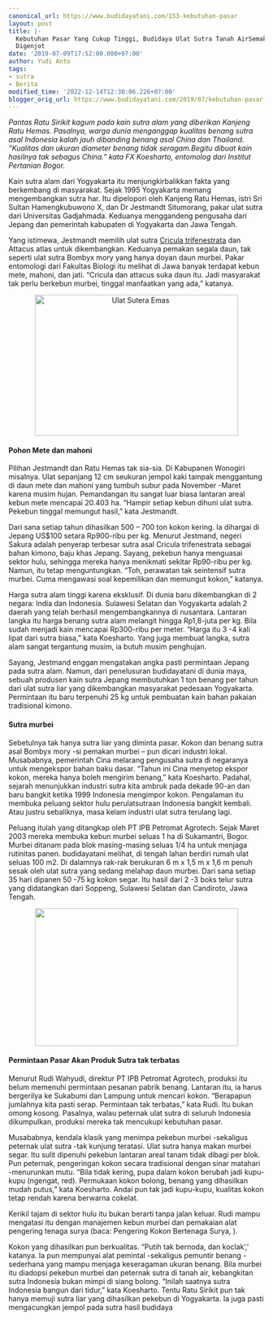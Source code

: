 ```yaml
---
canonical_url: https://www.budidayatani.com/153-kebutuhan-pasar
layout: post
title: |-
  Kebutuhan Pasar Yang Cukup Tinggi, Budidaya Ulat Sutra Tanah AirSemakin
  Digenjot
date: '2019-07-09T17:52:00.000+07:00'
author: Yudi Anto
tags:
- sutra
- Berita
modified_time: '2022-12-14T12:30:06.226+07:00'
blogger_orig_url: https://www.budidayatani.com/2019/07/kebutuhan-pasar-yang-cukup-tinggi.html
---
```


<p><i>Pantas Ratu Sirikit kagum pada kain sutra alam yang diberikan Kanjeng Ratu Hemas. Pasalnya, warga dunia menganggap kualitas benang sutra asal Indonesia kalah jauh dibanding benang asal China dan Thailand. “Kualitas dan ukuran diameter benang tidak seragam.Begitu dibuat kain hasilnya tak sebagus China.&#8221; kata FX Koesharto, entomolog dari Institut Pertanian Bogor. </i></p><p>Kain sutra alam dari Yogyakarta itu menjungkirbalikkan fakta yang berkembang di masyarakat. Sejak 1995 Yogyakarta memang mengembangkan sutra har. Itu dipelopori oleh Kanjeng Ratu Hemas, istri Sri Sultan Hamengkubuwono X, dan Dr Jestmandt Situmorang, pakar ulat sutra dari Universitas Gadjahmada. Keduanya menggandeng pengusaha dari Jepang dan pemerintah kabupaten di Yogyakarta dan Jawa Tengah.</p><p>Yang istimewa, Jestmandt memilih ulat sutra <a href="https://repository.ipb.ac.id/handle/123456789/5672">Cricula trifenestrata</a> dan Attacus atlas untuk dikembangkan. Keduanya pemakan segala daun, tak seperti ulat sutra Bombyx mory yang hanya doyan daun murbei. Pakar entomologi dari Fakultas Biologi itu melihat di Jawa banyak terdapat kebun mete, mahoni, dan jati. “Cricula dan attacus suka daun itu. Jadi masyarakat tak perlu berkebun murbei, tinggal manfaatkan yang ada,” katanya.</p><div style="clear: both; text-align: center;"><a style="margin-left: 1em; margin-right: 1em;" href="https://i2.wp.com/1.bp.blogspot.com/-hkJGQ7cUnk0/XSRNtHl8nfI/AAAAAAAAC1U/sJBmLOIUWp8KkJWthgYtZagiyyfaFBykwCLcBGAs/s1600/kebun%2Bmurbei_800x556.jpg?ssl=1"><img loading="lazy" title="Ulat Sutera Emas" src="https://i1.wp.com/1.bp.blogspot.com/-hkJGQ7cUnk0/XSRNtHl8nfI/AAAAAAAAC1U/sJBmLOIUWp8KkJWthgYtZagiyyfaFBykwCLcBGAs/s400/kebun%2Bmurbei_800x556.jpg?resize=400%2C277&amp;ssl=1" alt="Ulat Sutera Emas" width="400" height="277" border="0" data-original-height="556" data-original-width="800" data-recalc-dims="1" /></a></div><h4>Pohon Mete dan mahoni</h4><p>Pilihan Jestmandt dan Ratu Hemas tak sia-sia. Di Kabupanen Wonogiri misalnya. Ulat sepanjang 12 cm seukuran jempol kaki tampak menggantung di daun mete dan mahoni yang tumbuh subur pada November -Maret karena musim hujan. Pemandangan itu sangat luar biasa lantaran areal kebun mete mencapai 20.403 ha. “Hampir setiap kebun dihuni ulat sutra. Pekebun tinggal memungut hasil,” kata Jestmandt.</p><p>Dari sana setiap tahun dihasilkan 500 &#8211; 700 ton kokon kering. Ia dihargai di Jepang US$100 setara Rp900-ribu per kg. Menurut Jestmand, negeri Sakura adalah penyerap terbesar sutra asal Cricula trifenestrata sebagai bahan kimono, baju khas Jepang. Sayang, pekebun hanya menguasai sektor hulu, sehingga mereka hanya menikmati sekitar Rp90-ribu per kg. Namun, itu tetap menguntungkan. “Toh, perawatan tak seintensif sutra murbei. Cuma mengawasi soal kepemilikan dan memungut kokon,” katanya.</p><p>Harga sutra alam tinggi karena eksklusif. Di dunia baru dikembangkan di 2 negara: India dan Indonesia. Sulawesi Selatan dan Yogyakarta adalah 2 daerah yang telah berhasil mengembangkannya di nusantara. Lantaran langka itu harga benang sutra alam melangit hingga Rp1,8-juta per kg. Bila sudah menjadi kain mencapai Rp300-ribu per meter. “Harga itu 3 -4 kali lipat dari sutra biasa,” kata Koesharto. Yang juga membuat langka, sutra alam sangat tergantung musim, ia butuh musim penghujan.</p><p>Sayang, Jestmand enggan mengatakan angka pasti permintaan Jepang pada sutra alam. Namun, dari penelusuran budidayatani di dunia maya, sebuah produsen kain sutra Jepang membutuhkan 1 ton benang per tahun dari ulat sutra liar yang dikembangkan masyarakat pedesaan Yogyakarta. Permintaan itu baru terpenuhi 25 kg untuk pembuatan kain bahan pakaian tradisional kimono.</p><h4>Sutra murbei</h4><p>Sebetulnya tak hanya sutra liar yang diminta pasar. Kokon dan benang sutra asal Bombyx mory -si pemakan murbei &#8211; pun dicari industri lokal. Musababnya, pemerintah Cina melarang pengusaha sutra di negaranya untuk mengekspor bahan baku dasar. “Tahun ini Cina menyetop ekspor kokon, mereka hanya boleh mengirim benang,” kata Koesharto. Padahal, sejarah menunjukkan industri sutra kita ambruk pada dekade 90-an dan baru bangkit ketika 1999 Indonesia mengimpor kokon. Pengalaman itu membuka peluang sektor hulu perulatsutraan Indonesia bangkit kembali. Atau justru sebaliknya, masa kelam industri ulat sutra terulang lagi.</p><p>Peluang itulah yang ditangkap oleh PT IPB Petromat Agrotech. Sejak Maret 2003 mereka membuka kebun murbei seluas 1 ha di Sukamantri, Bogor. Murbei ditanam pada blok masing-masing seluas 1/4 ha untuk menjaga rutinitas panen. budidayatani melihat, di tengah lahan berdiri rumah ulat seluas 100 m2. Di dalamnya rak-rak berukuran 6 m x 1,5 m x 1,6 m penuh sesak oleh ulat sutra yang sedang melahap daun murbei. Dari sana setiap 35 hari dipanen 50 -75 kg kokon segar. Itu hasil dari 2 -3 boks telur sutra yang didatangkan dari Soppeng, Sulawesi Selatan dan Candiroto, Jawa Tengah.</p><div style="clear: both; text-align: center;"><a style="margin-left: 1em; margin-right: 1em;" href="https://i2.wp.com/1.bp.blogspot.com/-bS1OrfSn_WI/XSRN-TjGv2I/AAAAAAAAC1c/gkpp_8J6cDAFCSLnXFW5YsCwVlr5AmD-ACLcBGAs/s1600/kebun%2Bmurbei_800x543.jpg?ssl=1"><img loading="lazy" src="https://i1.wp.com/1.bp.blogspot.com/-bS1OrfSn_WI/XSRN-TjGv2I/AAAAAAAAC1c/gkpp_8J6cDAFCSLnXFW5YsCwVlr5AmD-ACLcBGAs/s400/kebun%2Bmurbei_800x543.jpg?resize=400%2C271&amp;ssl=1" width="400" height="271" border="0" data-original-height="543" data-original-width="800" data-recalc-dims="1" /></a></div><h4>Permintaan Pasar Akan Produk Sutra tak terbatas</h4><p>Menurut Rudi Wahyudi, direktur PT IPB Petromat Agrotech, produksi itu belum memenuhi permintaan pesanan pabrik benang. Lantaran itu, ia harus bergerilya ke Sukabumi dan Lampung untuk mencari kokon. “Berapapun jumlahnya kita pasti serap. Permintaan tak terbatas,” kata Rudi. Itu bukan omong kosong. Pasalnya, walau peternak ulat sutra di seluruh Indonesia dikumpulkan, produksi mereka tak mencukupi kebutuhan pasar.</p><p>Musababnya, kendala klasik yang menimpa pekebun murbei -sekaligus peternak ulat sutra -tak kunjung teratasi. Ulat sutra hanya makan murbei segar. Itu sulit dipenuhi pekebun lantaran areal tanam tidak dibagi per blok. Pun peternak, pengeringan kokon secara tradisional dengan sinar matahari -menurunkan mutu. “Bila tidak kering, pupa dalam kokon berubah jadi kupu-kupu (ngengat, red). Permukaan kokon bolong, benang yang dihasilkan mudah putus,” kata Koesharto. Andai pun tak jadi kupu-kupu, kualitas kokon tetap rendah karena berwarna cokelat.</p><p>Kerikil tajam di sektor hulu itu bukan berarti tanpa jalan keluar. Rudi mampu mengatasi itu dengan manajemen kebun murbei dan pemakaian alat pengering tenaga surya (baca: Pengering Kokon Bertenaga Surya, ).</p><p>Kokon yang dihasilkan pun berkualitas. “Putih tak bernoda, dan koclak’,’ katanya. Ia pun mempunyai alat pemintal -sekaligus pemuntir benang -sederhana yang mampu menjaga keseragaman ukuran benang. Bila murbei itu diadopsi pekebun murbei dan peternak sutra di tanah air, kebangkitan sutra Indonesia bukan mimpi di siang bolong. “Inilah saatnya sutra Indonesia bangun dari tidur,” kata Koesharto. Tentu Ratu Sirikit pun tak hanya memuji sutra liar yang dihasilkan pekebun di Yogyakarta. Ia juga pasti mengacungkan jempol pada sutra hasil budidaya</p>